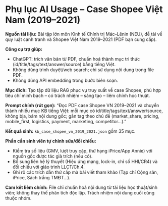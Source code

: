 # Phụ lục AI Usage – Case Shopee Việt Nam (2019–2021)

**Nguồn tài liệu:** Bài tập lớn môn Kinh tế Chính trị Mác–Lênin (NEU), đề tài về quy luật cạnh tranh và Shopee Việt Nam 2019–2021 (PDF bạn cung cấp).

**Công cụ trợ giúp:**
- ChatGPT: trích văn bản từ PDF, chuẩn hoá thành mục tri thức (id/title/tags/text/answer/source) bằng tiếng Việt.
- Không dùng trình duyệt/web search; chỉ sử dụng nội dung trong file PDF.
- Không dùng API embedding trong bước biên soạn.

**Mục đích:** Tạo tập dữ liệu RAG phục vụ truy xuất về case Shopee, phù hợp tiêu chí minh bạch – có trách nhiệm – sáng tạo – liêm chính học thuật.

**Prompt chính (rút gọn):** “Đọc PDF case Shopee VN 2019–2021 và chuyển thành nhiều mục KB tiếng Việt: mỗi mục có id/title/tags/text/answer/source, không bịa, bám nội dung gốc; gắn tag theo chủ đề (market_share, pricing, mobile_first, logistics, payment, marketing, competitor…).”

**Kết quả sinh:** `kb_case_shopee_vn_2019_2021.json` gồm 35 mục.

**Phần cần sinh viên tự chỉnh sửa/đối chiếu:**
- Kiểm tra số liệu (GMV, lượt truy cập, thứ hạng iPrice/App Annie) với nguồn gốc được tác giả trích (nếu có).
- Bổ sung liên hệ lý thuyết (Hiệu ứng mạng, lock-in, chỉ số HHI/CR4) và đối chiếu với giáo trình LLCT/Ch.4.
- Ghi rõ các trích dẫn thứ cấp mà bài viết tham khảo (Tạp chí Cộng sản, iPrice, Sách trắng TMĐT…).

**Cam kết liêm chính:** File chỉ chuẩn hoá nội dung từ tài liệu học thuật/sinh viên; không thay thế phân tích độc lập. Trách nhiệm nội dung cuối cùng thuộc nhóm.
